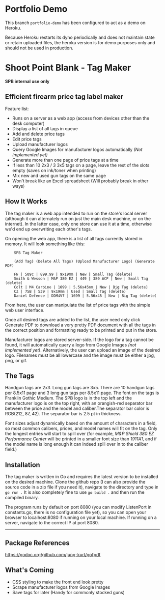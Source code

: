 # Portfolio Demo
This branch `portfolio-demo` has been configured to act as a demo on Heroku.

Because Heroku restarts its dyno periodically and does not maintain state or retain uploaded files, the heroku version is for demo purposes only and should not be used in production.

# Shoot Point Blank - Tag Maker

**SPB internal use only**

## Efficient firearm price tag label maker

Feature list:
- Runs on a server as a web app (access from devices other than the desk computer)
- Display a list of all tags in queue
- Add and delete price tags
- Edit price tags
- Upload manufacturer logos
- Query Google Images for manufacturer logos automatically *(Not implemented yet)*
- Generate more than one page of price tags at a time
- If less than 10 2x3 / 3 3x5 tags on a page, leave the rest of the slots empty (saves on ink/toner when printing)
- Mix new and used gun tags on the same page
- Won't break like an Excel spreadsheet (Will probably break in other ways)

## How It Works

The tag maker is a web app intended to run on the store's local server (although it can alternately run on just the main desk machine, or on the internet). In the latter case, only one store can use it at a time, otherwise we'd end up overwriting each other's tags.

On opening the web app, there is a list of all tags currently stored in memory. It will look something like this: 

```
    SPB Tag Maker

    (Add Tag) (Delete All Tags) (Upload Manufacturer Logo) (Generate PDF)

    FN | 509c | 899.99 | 9x19mm | New | Small Tag (delete)
    Smith & Wesson | M&P 380 EZ | 449 | 380 ACP | New | Small Tag (delete)
    Colt | M4 Carbine | 1699 | 5.56x45mm | New | Big Tag (delete)
    CZ | 75B | 539 | 9x19mm | Used | Small Tag (delete)
    Daniel Defense | DDM4V7 | 1699 | 5.56x45 | New | Big Tag (delete)
```

From here, the user can manipulate the list of price tags with the simple web user interface.

Once all desired tags are added to the list, the user need only click Generate PDF to download a very pretty PDF document with all the tags in the correct position and formatting ready to be printed and put in the store.

Manufacturer logos are stored server-side. If the logo for a tag cannot be found, it will automatically query a logo from Google Images *(not implemented yet)*. Alternatively, the user can upload an image of the desired logo. Filenames must be all lowercase and the image must be either a jpg, png, or gif.

## The Tags

Handgun tags are 2x3. Long gun tags are 3x5. There are 10 handgun tags per 8.5x11 page and 3 long gun tags per 8.5x11 page. The font on the tags is Franklin Gothic Medium. The SPB logo is in the top left and the manufacturer logo is on the top right, with an orangish-red separator bar between the price and the model and caliber.The separator bar color is RGB(212, 87, 42). The separator bar is 2.5 pt in thickness.

Font sizes adjust dynamically based on the amount of characters in a field, so most common calibers, prices, and model names will fit on the tag. Only the longest entries will start to spill over (for example, *M&P Shield 380 EZ Performance Center* will be printed in a smaller font size than *1911A1*, and if the model name is long enough it can indeed spill over in to the caliber field.)

## Installation

The tag maker is written in Go and requires the latest version to be installed on the desired machine. Clone the github repo (I can also provide the source code in a zip file if you need it), navigate to the directory and type in `go run .` It is also completely fine to use `go build .` and then run the compiled binary.

The program runs by default on port 8080 (you can modify ListenPort in constants.go, there is no configuration file yet), so you can open your browser to localhost:8080 if running on your local machine. If running on a server, navigate to the correct IP at port 8080.
____

## Package References
https://godoc.org/github.com/jung-kurt/gofpdf

## What's Coming

- CSS styling to make the front end look pretty
- Scrape manufacturer logos from Google Images
- Save tags for later (Handy for commonly stocked guns)
